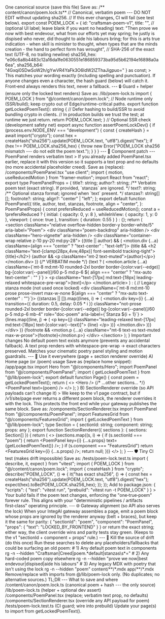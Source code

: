 One canonical source (save this file)
Save as: /\*\* content/canon/poem.lock.ts\*\*
// Canonical, verbatim poem --- DO NOT EDIT without updating sha256.
// If this ever changes, CI will fail (see test below).
export const POEM\_LOCK = {
id: \"craftsman-poem-v1\",
title: \"\", // (optional UI label; leave blank if you want no heading)
text:
\"Then prove we now with best endevour, what from our efforts yet may
spring; he justly is dispised who never, did thought to aide his labours
bring; for this is arts true indication - when skill is minister to
thought, when types that are the minds creation - the hand to perfect
form has wrought\",
// SHA-256 of the exact text (UTF-8, no trailing newline)
sha256\_hex:
\"e06c6a8b4483c12a16da1fe0630551e186859373ba95d5b62194e16898a0a6ea\",
sha256\_b64: \"4Gxqi0SDwSoW2h/gYwVR4YaFk3O6ldW2IZThaJigpuo=\"
} as const;
\> This matches your wording exactly (including spelling and
punctuation). If anyone changes even a character, the hash guard (below)
will catch it. Front‑end always renders this text, never a fallback.
\-\--
🔒 Guard + helper (ensure only the locked text renders)
Save as: /lib/poem-lock.ts
import { POEM\_LOCK } from \"@/content/canon/poem.lock\";
// Node runtime only (SSR/build); keep crypto out of
Edge/runtime-critical paths.
export function getLockedPoemText(): string {
// Defer hashing to build/SSR to avoid bundling crypto in clients.
// In production builds we trust the test; at runtime we just return.
return POEM\_LOCK.text;
}
// Optional SSR check (development safety net)
export async function assertPoemLockDev() {
if (process.env.NODE\_ENV === \"development\") {
const { createHash } = await import(\"crypto\");
const hex = createHash(\"sha256\").update(POEM\_LOCK.text,
\"utf8\").digest(\"hex\");
if (hex !== POEM\_LOCK.sha256\_hex) {
throw new Error(\"POEM\_LOCK sha256 mismatch --- do not edit the poem
text.\");
}
}
}
\-\--
🧩 Component patch --- PoemPanel renders verbatim text
\> If you already added PoemPanel.tsx earlier, replace it with this
version so it supports a text prop and no defaults (no more accidental
placeholder creed).
Save as (replace): /components/PoemPanel.tsx
\"use client\";
import { motion, useReducedMotion } from \"framer-motion\";
import React from \"react\";
export type PoemPanelProps = {
title?: string;
author?: string;
/\*\* Verbatim poem text (exact string). If provided, \`stanzas\` are
ignored. \*/
text?: string;
/\*\* Optional stanza format; ignored when \`text\` present. \*/
stanzas?: string\[\]\[\];
footnote?: string;
align?: \"center\" \| \"left\";
};
export default function PoemPanel({
title,
author,
text,
stanzas,
footnote,
align = \"center\",
}: PoemPanelProps) {
const prefersReduced = useReducedMotion();
const a = !prefersReduced
? { initial: { opacity: 0, y: 8 }, whileInView: { opacity: 1, y: 0 },
viewport: { once: true }, transition: { duration: 0.55 } }
: {};
return (
\<section className=\"relative overflow-hidden border-y border-white/5\"
aria-label=\"Poem\"\>
\<div className=\"poem-backdrop\" aria-hidden /\>
\<div className=\"hero-vignette\" aria-hidden /\>
\<div className=\"container-wrap relative z-10 py-20 md:py-28\"\>
{(title \|\| author) && (
\<motion.div {\...a} className={align === \"center\" ? \"text-center\" :
\"text-left\"}\>
{title && \<h2 className=\"text-\[clamp(28px,4vw,48px)\] font-semibold
tracking-tight\"\>{title}\</h2\>}
{author && \<p className=\"mt-2 text-muted\"\>{author}\</p\>}
\</motion.div\>
)}
{/\* VERBATIM mode \*/}
{text ? (
\<motion.article
{\...a}
className={\`mt-8 md:mt-10 rounded-2xl border
border-\[color:var(\--edge)\] bg-\[color:var(\--panel)\]/60 p-5 md:p-6
\${
align === \"center\" ? \"mx-auto text-center\" : \"\"
}\`}
\>
\<p className=\"text-\[17px\] md:text-\[18px\] leading-relaxed
whitespace-pre-wrap\"\>{text}\</p\>
\</motion.article\>
) : (
// Legacy stanza mode (not used once locked)
\<div className={\`mt-8 md:mt-10 prose prose-invert max-w-none \${align
=== \"center\" ? \"mx-auto text-center\" : \"\"}\`}\>
{(stanzas \|\| \[\]).map((lines, i) =\> (
\<motion.div
key={i}
{\...a}
transition={{ duration: 0.5, delay: 0.05 \* i }}
className=\"not-prose rounded-2xl border border-\[color:var(\--edge)\]
bg-\[color:var(\--panel)\]/60 p-5 md:p-6 mb-4\"
role=\"doc-poem\"
aria-label={\`Stanza \${i + 1}\`}
\>
{lines.map((line, j) =\> (
\<p key={j} className=\"leading-relaxed text-\[17px\] md:text-\[18px\]
text-\[color:var(\--text)\]\"\>
{line}
\</p\>
))}
\</motion.div\>
))}
\</div\>
)}
{footnote && \<motion.p {\...a} className=\"mt-6 text-xs text-muted
max-w-prose\"\>{footnote}\</motion.p\>}
\</div\>
\</section\>
);
}
Important changes
No default poem text exists anymore (prevents any accidental fallback).
A text prop renders with whitespace-pre-wrap → exact characters
preserved.
Matches your cinematic poetry panel styling and motion guardrails.
\-\--
🧠 Use it everywhere (page + section renderer override)
A\) Home page (or /poem) usage
Save as (replace home snippet): /app/page.tsx
import Hero from \"@/components/Hero\";
import PoemPanel from \"@/components/PoemPanel\";
import { getLockedPoemText } from \"@/lib/poem-lock\";
export default function Page() {
const poem = getLockedPoemText();
return (
\<\>
\<Hero /\>
{/\* \...other sections\... \*/}
\<PoemPanel text={poem} /\>
\</\>
);
}
B\) SectionRenderer override (so API payloads can't change it)
\> We keep to the v1 page contract, but if /v1/site/page ever returns a
different poem block, the renderer overrides it with the lock. This
protects the front end while your gateway publishes the same block.
Save as: /components/SectionRenderer.tsx
import PoemPanel from \"@/components/PoemPanel\";
import FeaturesGrid from \"@/components/FeaturesGrid\";
import { getLockedPoemText } from \"@/lib/poem-lock\";
type Section = { sectionId: string; component: string; props: any };
export function SectionRenderer({ sections }: { sections: Section\[\] })
{
return (
\<\>
{sections.map((s, i) =\> {
if (s.sectionId === \"poem\") {
return \<PoemPanel key={i} {\...s.props} text={getLockedPoemText()} /\>;
}
if (s.component === \"FeaturesGrid\") return \<FeaturesGrid key={i}
{\...s.props} /\>;
return null;
})}
\</\>
);
}
\-\--
🛡️ Tiny CI test (makes drift impossible)
Save as: /tests/poem-lock.test.ts
import { describe, it, expect } from \"vitest\";
import { POEM\_LOCK } from \"@/content/canon/poem.lock\";
import { createHash } from \"crypto\";
describe(\"POEM\_LOCK\", () =\> {
it(\"has exact sha256\", () =\> {
const hex = createHash(\"sha256\").update(POEM\_LOCK.text,
\"utf8\").digest(\"hex\");
expect(hex).toBe(POEM\_LOCK.sha256\_hex);
});
});
Add to package.json:
{
\"scripts\": {
\"test\": \"vitest run\",
\"prebuild\": \"vitest run -t POEM\_LOCK\"
}
}
\> Your build fails if the poem text changes, enforcing the
"one‑true‑poem" forever rule. This aligns with your "deterministic
pipelines / artifacts first‑class" operating principle.
\-\--
🌐 Gateway alignment (so API also serves the lock)
When your IntegAI gateway assembles a page, emit a poem block whose
props are ignored by the renderer anyway (belt + braces), but keep it
the same for parity:
{
\"sectionId\": \"poem\",
\"component\": \"PoemPanel\",
\"props\": { \"text\": \"LOCKED\_BY\_FRONTEND\" }
}
or return the exact string; either way, the client override wins and
parity tests stay green. (Keeps to the v1 "sectionId + component +
props" rule.)
\-\--
🧹 Kill the source of drift (do this once)
Run these searches to delete any placeholders/fallbacks that could be
surfacing an old poem:
\# 1) Any default poem text in components
rg -n \--hidden \"Craftsman\|Creed\|poem.\*default\|stanzas\\s\*=\"
\# 2) Any hard-coded poem copy elsewhere
rg -n \--hidden \"prove we now\|best endevour\|dispised\|aide his
labours\"
\# 3) Any legacy MDX with poetry that isn't using the lock
rg -n \--hidden \"poem\" content/\*\*/\*.mdx app/\*\*/\*.mdx
Remove/replace with imports from @/lib/poem-lock only. (No duplicates;
no alternative sources.)
TL;DR --- What to save and where
/content/canon/poem.lock.ts (canonical poem + hash --- the only source)
/lib/poem-lock.ts (helper + optional dev assert)
/components/PoemPanel.tsx (replace; verbatim text prop, no defaults)
/components/SectionRenderer.tsx (override any API payload for poem)
/tests/poem-lock.test.ts (CI guard; wire into prebuild)
Update your page(s) to import from getLockedPoemText().